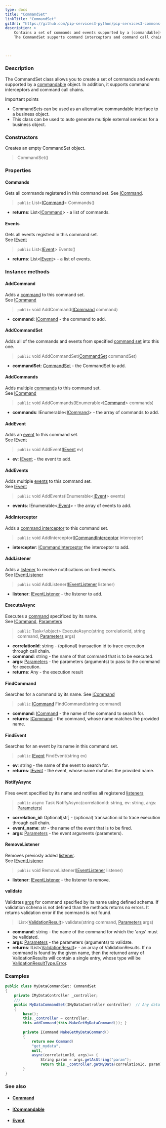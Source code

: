 ```yaml
---
type: docs
title: "CommandSet"
linkTitle: "CommandSet"
gitUrl: "https://github.com/pip-services3-python/pip-services3-commons-python"
description: > 
    Contains a set of commands and events supported by a [commandable](../icommandable) object.
    The CommandSet supports command interceptors and command call chains.
    
 
    
---
```


### Description

The CommandSet class allows you to create a set of commands and events supported by a [commandable](../icommandable) object. In addition, it supports command interceptors and command call chains.

Important points

- CommandSets can be used as an alternative commandable interface to a business object.
- This class can be used to auto generate multiple external services for a business object.

### Constructors

Creates an empty CommandSet object.

> CommandSet()


### Properties

#### Commands
Gets all commands registered in this command set.
See [ICommand](../icommand).

> `public` List<[ICommand](../icommand)> Commands()

- **returns**: List<[ICommand](../icommand)> - a list of commands.


#### Events
Gets all events registred in this command set.  
See [IEvent](../ievent)

> `public` List<[IEvent](../ievent)> Events()

- **returns**: List<[IEvent](../ievent)> - a list of events.


### Instance methods

#### AddCommand
Adds a [command](../icommand) to this command set.  
See [ICommand](../icommand)

> `public` void AddCommand([ICommand](../icommand) command)

- **command**: [ICommand](../icommand) - the command to add.

#### AddCommandSet
Adds all of the commands and events from specified [command set](../command_set)
into this one. 

> `public` void AddCommandSet([CommandSet](../command_set) commandSet)

- **commandSet**: [CommandSet](../command_set) - the CommandSet to add.

#### AddCommands
Adds multiple [commands](../icommand) to this command set.  
See [ICommand](../icommand)

> `public` void AddCommands(IEnumerable<[ICommand](../icommand)> commands)

- **commands**: IEnumerable<[ICommand](../icommand)> - the array of commands to add.

#### AddEvent
Adds an [event](../ievent) to this command set.  
See [IEvent](../ievent)

> `public` void AddEvent([IEvent](../ievent) ev) 

- **ev**: [IEvent](../ievent) - the event to add.

#### AddEvents
Adds multiple [events](../ievent) to this command set.  
See [IEvent](../ievent)

> `public` void AddEvents(IEnumerable<[IEvent](../ievent)> events)

- **events**: IEnumerable<[IEvent](../ievent)> - the array of events to add.

#### AddInterceptor
Adds a [command interceptor](../icommand_interceptor) to this command set.

> `public` void AddInterceptor([ICommandInterceptor](../icommand_interceptor) intercepter)

- **intercepter**: [ICommandInterceptor](../icommand_interceptor) the interceptor to add.

#### AddListener
Adds a [listener](../ievent_listener) to receive notifications on fired events.  
See [IEventListener](../ievent_listener)

> `public` void AddListener([IEventListener](../ievent_listener) listener)

- **listener**: [IEventListener](../ievent_listener) - the listener to add.

#### ExecuteAsync
Executes a [command](../icommand) specificed by its name.  
See [ICommand](../icommand), [Parameters](../../run/parameters)

> `public` Task<\object\> ExecuteAsync(string correlationId, string command,  [Parameters](../../run/parameters) args)

- **correlationId**: string - (optional) transaction id to trace execution through call chain.
- **command**: string - the name of that command that is to be executed.
- **args**: [Parameters](../../run/parameters) - the parameters (arguments) to pass to the command for execution.
- **returns**: Any - the execution result

#### FindCommand
Searches for a command by its name.
See [ICommand](../icommand)

> `public` [ICommand](../icommand) FindCommand(string command)

- **command**: [ICommand](../icommand) - the name of the command to search for.
- **returns**: [ICommand](../icommand) - the command, whose name matches the provided name.

#### FindEvent
Searches for an event by its name in this command set.

> `public` [IEvent](../ievent) FindEvent(string ev)

- **ev**: string - the name of the event to search for.
- **returns**: [IEvent](../ievent) - the event, whose name matches the provided name.

#### NotifyAsync
Fires event specified by its name and notifies all registered
[listeners](../ievent_listener)

> `public` async Task NotifyAsync(correlationId: string, ev: string, args: [Parameters](../../run/parameters))

- **correlation_id**: Optional[str] - (optional) transaction id to trace execution through call chain.
- **event_name**: str - the name of the event that is to be fired.
- **args**: [Parameters](../../run/parameters) - the event arguments (parameters).



#### RemoveListener
Removes previosly added [listener](../ievent_listener).  
See [IEventListener](../ievent_listener)

> `public` void RemoveListener([IEventListener](../ievent_listener) listener)

- **listener**: [IEventListener](../ievent_listener) - the listener to remove.


#### validate
Validates [args](../../run/parameters) for command specified by its name using defined schema.
If validation schema is not defined than the methods returns no errors.
It returns validation error if the command is not found.


> IList<[ValidationResult](../../validate/validation_result)> validate(string command, [Parameters](../../run/parameters) args)

- **command**: string - the name of the command for which the 'args' must be validated.
- **args**: [Parameters](../../run/parameters) - the parameters (arguments) to validate.
- **returns**: IList<[ValidationResult](../../validate/validation_result)> - an array of ValidationResults. If no command is found by the given name, then the returned array of ValidationResults will contain a single entry, whose type will be [ValidationResultType.Error](../../validate/validationresulttype).



### Examples

```cs
public class MyDataCommandSet: CommandSet 
{
    private IMyDataController _controller;
    /// 
    public MyDataCommandSet(IMyDataController controller)  // Any data controller interface
    {
        base();
        this._controller = controller;
        this.addCommand(this.MakeGetMyDataCommand()); }
    
        private ICommand MakeGetMyDataCommand() 
        {
            return new Command(
            "get_mydata", 
            null,
            async(correlationId, args)=> {
                String param = args.getAsString("param");
                return this._controller.getMyData(correlationId, param);  });
        }
}
```

### See also
- #### [Command](../command)
- #### [ICommandable](../icommandable)
- #### [Event](../event)
